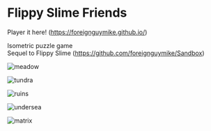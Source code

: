 # Flippy Slime Friends 
Player it here! (https://foreignguymike.github.io/)

Isometric puzzle game <br>
Sequel to Flippy Slime (https://github.com/foreignguymike/Sandbox) <br>

![meadow](https://i.imgur.com/dG1As3s.png)

![tundra](https://i.imgur.com/hiVd6T2.png)

![ruins](https://i.imgur.com/205GqfI.png)

![undersea](https://i.imgur.com/pPQOqLZ.png)

![matrix](https://i.imgur.com/5WaNqms.png)
